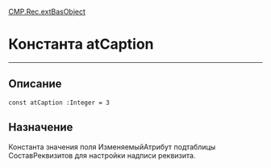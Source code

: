 ﻿---
Link: CMP.Rec.extBasObject.@atCaption
---

<!---  Навигация
[Имя проекта](#) :
-->
[CMP.Rec.extBasObject](Default)

# Константа atCaption
---

## Описание

    const atCaption :Integer = 3

<!--
## Аргументы{#Args}

### Аргумент1

Описание аргумента 1
-->

## Назначение

Константа значения поля ИзменяемыйАтрибут подтаблицы СоставРеквизитов для настройки надписи реквизита.

<!--
## Пример

    atCaption...
-->

